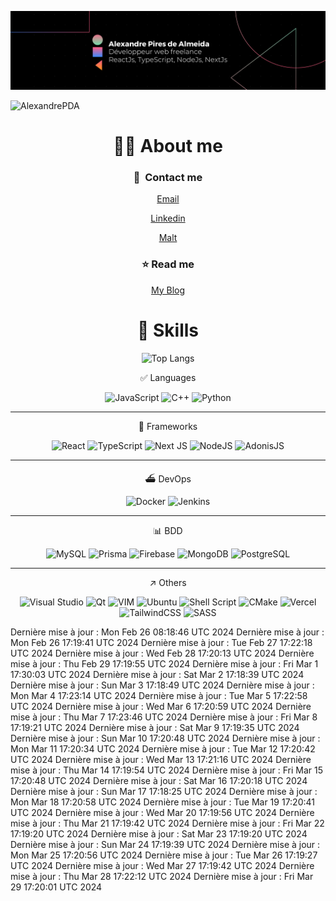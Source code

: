 ![Description de l'image](./banniereLK.png)

<p align="left"> <img src="https://komarev.com/ghpvc/?username=AlexandrePDA&label=Profile%20views&color=0e75b6&style=flat" alt="AlexandrePDA" /> </p>

<div align="center">
  
# 👋🏽 About me

### 💌  **Contact me**
  
  [Email](mailto:al.piresdealmeida@gmail.com)
  
  [Linkedin](www.linkedin.com/in/alexandre-pires-de-almeida)
  
[Malt](https://www.malt.fr/profile/alexandrepiresdealmeida)
 
### ⭐️ **Read me** 

[My Blog](https://alexandre-blog.vercel.app)



                    

# 🦾 Skills


  

![Top Langs](https://github-readme-stats.vercel.app/api/top-langs/?username=alexandrePDA&layout=compact)


✅ Languages

![JavaScript](https://img.shields.io/badge/javascript-%23323330.svg?style=for-the-badge&logo=javascript&logoColor=%23F7DF1E)
![C++](https://img.shields.io/badge/c++-%2300599C.svg?style=for-the-badge&logo=c%2B%2B&logoColor=white)
![Python](https://img.shields.io/badge/python-3670A0?style=for-the-badge&logo=python&logoColor=ffdd54)

---

🧩 Frameworks

![React](https://img.shields.io/badge/react-%2320232a.svg?style=for-the-badge&logo=react&logoColor=%2361DAFB)
![TypeScript](https://img.shields.io/badge/typescript-%23007ACC.svg?style=for-the-badge&logo=typescript&logoColor=white)
![Next JS](https://img.shields.io/badge/Next-black?style=for-the-badge&logo=next.js&logoColor=white)
![NodeJS](https://img.shields.io/badge/node.js-6DA55F?style=for-the-badge&logo=node.js&logoColor=white)
![AdonisJS](https://img.shields.io/badge/adonis%20js-220052?style=for-the-badge&logo=adonisjs&logoColor=white)

---

⛴️ DevOps

![Docker](https://img.shields.io/badge/Docker-2CA5E0?style=for-the-badge&logo=docker&logoColor=white)
![Jenkins](https://img.shields.io/badge/Jenkins-D24939?style=for-the-badge&logo=Jenkins&logoColor=white)

---

📊 BDD
  
![MySQL](https://img.shields.io/badge/mysql-%2300f.svg?style=for-the-badge&logo=mysql&logoColor=white)
![Prisma](https://img.shields.io/badge/Prisma-3982CE?style=for-the-badge&logo=Prisma&logoColor=white)
![Firebase](https://img.shields.io/badge/Firebase-039BE5?style=for-the-badge&logo=Firebase&logoColor=white)
![MongoDB](https://img.shields.io/badge/MongoDB-%234ea94b.svg?style=for-the-badge&logo=mongodb&logoColor=white)
![PostgreSQL](https://img.shields.io/badge/PostgreSQL-316192?style=for-the-badge&logo=postgresql&logoColor=white)

---


↗️ Others

![Visual Studio](https://img.shields.io/badge/Visual%20Studio-5C2D91.svg?style=for-the-badge&logo=visual-studio&logoColor=white)
![Qt](https://img.shields.io/badge/Qt-%23217346.svg?style=for-the-badge&logo=Qt&logoColor=white)
![VIM](https://img.shields.io/badge/VIM-%2311AB00.svg?&style=for-the-badge&logo=vim&logoColor=white)
![Ubuntu](https://img.shields.io/badge/Ubuntu-E95420?style=for-the-badge&logo=ubuntu&logoColor=white)
![Shell Script](https://img.shields.io/badge/shell_script-%23121011.svg?style=for-the-badge&logo=gnu-bash&logoColor=white)
![CMake](https://img.shields.io/badge/CMake-%23008FBA.svg?style=for-the-badge&logo=cmake&logoColor=white)
![Vercel](https://img.shields.io/badge/vercel-%23000000.svg?style=for-the-badge&logo=vercel&logoColor=white)
![TailwindCSS](https://img.shields.io/badge/tailwindcss-%2338B2AC.svg?style=for-the-badge&logo=tailwind-css&logoColor=white)
![SASS](https://img.shields.io/badge/SASS-hotpink.svg?style=for-the-badge&logo=SASS&logoColor=white)

 
</div>


Dernière mise à jour : Mon Feb 26 08:18:46 UTC 2024
Dernière mise à jour : Mon Feb 26 17:19:41 UTC 2024
Dernière mise à jour : Tue Feb 27 17:22:18 UTC 2024
Dernière mise à jour : Wed Feb 28 17:20:13 UTC 2024
Dernière mise à jour : Thu Feb 29 17:19:55 UTC 2024
Dernière mise à jour : Fri Mar  1 17:30:03 UTC 2024
Dernière mise à jour : Sat Mar  2 17:18:39 UTC 2024
Dernière mise à jour : Sun Mar  3 17:18:49 UTC 2024
Dernière mise à jour : Mon Mar  4 17:23:14 UTC 2024
Dernière mise à jour : Tue Mar  5 17:22:58 UTC 2024
Dernière mise à jour : Wed Mar  6 17:20:59 UTC 2024
Dernière mise à jour : Thu Mar  7 17:23:46 UTC 2024
Dernière mise à jour : Fri Mar  8 17:19:21 UTC 2024
Dernière mise à jour : Sat Mar  9 17:19:35 UTC 2024
Dernière mise à jour : Sun Mar 10 17:20:48 UTC 2024
Dernière mise à jour : Mon Mar 11 17:20:34 UTC 2024
Dernière mise à jour : Tue Mar 12 17:20:42 UTC 2024
Dernière mise à jour : Wed Mar 13 17:21:16 UTC 2024
Dernière mise à jour : Thu Mar 14 17:19:54 UTC 2024
Dernière mise à jour : Fri Mar 15 17:20:48 UTC 2024
Dernière mise à jour : Sat Mar 16 17:20:18 UTC 2024
Dernière mise à jour : Sun Mar 17 17:18:25 UTC 2024
Dernière mise à jour : Mon Mar 18 17:20:58 UTC 2024
Dernière mise à jour : Tue Mar 19 17:20:41 UTC 2024
Dernière mise à jour : Wed Mar 20 17:19:56 UTC 2024
Dernière mise à jour : Thu Mar 21 17:19:42 UTC 2024
Dernière mise à jour : Fri Mar 22 17:19:20 UTC 2024
Dernière mise à jour : Sat Mar 23 17:19:20 UTC 2024
Dernière mise à jour : Sun Mar 24 17:19:39 UTC 2024
Dernière mise à jour : Mon Mar 25 17:20:56 UTC 2024
Dernière mise à jour : Tue Mar 26 17:19:27 UTC 2024
Dernière mise à jour : Wed Mar 27 17:19:42 UTC 2024
Dernière mise à jour : Thu Mar 28 17:22:12 UTC 2024
Dernière mise à jour : Fri Mar 29 17:20:01 UTC 2024
